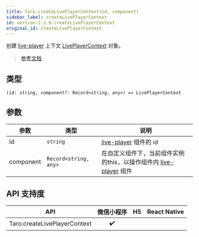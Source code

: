 ```yaml
---
title: Taro.createLivePlayerContext(id, component)
sidebar_label: createLivePlayerContext
id: version-2.1.0-createLivePlayerContext
original_id: createLivePlayerContext
---
```


创建 [live-player](https://developers.weixin.qq.com/miniprogram/dev/component/live-player.html) 上下文 [LivePlayerContext](https://developers.weixin.qq.com/miniprogram/dev/api/media/live/LivePlayerContext.html) 对象。

> [参考文档](https://developers.weixin.qq.com/miniprogram/dev/api/media/live/wx.createLivePlayerContext.html)

## 类型

```tsx
(id: string, component?: Record<string, any>) => LivePlayerContext
```

## 参数

<table>
  <thead>
    <tr>
      <th>参数</th>
      <th>类型</th>
      <th>说明</th>
    </tr>
  </thead>
  <tbody>
    <tr>
      <td>id</td>
      <td><code>string</code></td>
      <td><a href="https://developers.weixin.qq.com/miniprogram/dev/component/live-player.html">live-player</a> 组件的 id</td>
    </tr>
    <tr>
      <td>component</td>
      <td><code>Record&lt;string, any&gt;</code></td>
      <td>在自定义组件下，当前组件实例的this，以操作组件内 <a href="https://developers.weixin.qq.com/miniprogram/dev/component/live-player.html">live-player</a> 组件</td>
    </tr>
  </tbody>
</table>

## API 支持度

| API | 微信小程序 | H5 | React Native |
| :---: | :---: | :---: | :---: |
| Taro.createLivePlayerContext | ✔️ |  |  |
